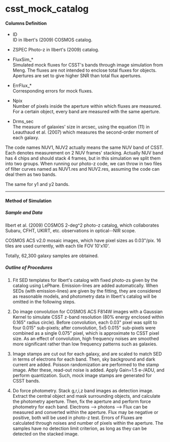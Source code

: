 # csst_mock_catalog

#### Columns Definition

- ID  
  ID in Ilbert's (2009) COSMOS catalog.

- ZSPEC 
  Photo-z in Ilbert's (2009) catalog.

- FluxSim_*  
  Simulated mock fluxes for CSST's bands through image simulation from Meng. The fluxes are not intended to enclose total fluxes for objects. Apertures are set to give higher SNR than total flux apertures.

- ErrFlux_*  
  Corresponding errors for mock fluxes.

- Npix  
  Number of pixels inside the aperture within which fluxes are measured. For a certain object, every band are measured with the same aperture.

- Drms_sec  
  The measure of galaxies' size in arcsec, using the equation (11) in Leauthaud et al. (2007) which measures the second-order moment of each galaxy.

The code names NUV1, NUV2 actually means the same NUV band of CSST. Each denotes measurement on 2 NUV frames' stacking. Actually NUV band has 4 chips and should stack 4 frames, but in this simulation we split them into two groups. When running our photo-z code, we can throw in two files of filter curves named as NUV1.res and NUV2.res, assuming the code can deal them as two bands.

The same for y1 and y2 bands.

-----------

#### Method of Simulation

##### Sample and Data  

Ilbert et al. (2009) COSMOS 2-deg^2 photo-z catalog, which collaborates Subaru, CFHT, UKIRT, etc. observations in optical--NIR scope.

COSMOS ACS v2.0 mosaic images, which have pixel sizes as 0.03"/pix. 16 tiles are used currently, with each tile FOV 10'x10'. 

Totally, 62,300 galaxy samples are obtained.



##### Outline of Procedures

1. Fit SED templates for Ilbert's catalog with fixed photo-zs given by the catalog using LePhare. Emission-lines are added automatically. When SEDs (with emission-lines) are given by the fitting, they are considered as reasonable models, and photometry data in Ilbert's catalog will be omitted in the following steps.

2. Do image convolution for COSMOS ACS F814W images with a Gaussian Kernel to simulate CSST z-band resolution (80% energy enclosed within 0.165" radius circle). Before convolution, each 0.03" pixel was split to four 0.015" sub-pixels; after convolution, 5x5 0.015" sub-pixels were combined as a single 0.075" pixel, which is approximate to CSST pixel size. As an effect of convolution, high frequency noises are smoothed more significant rather than low frequency patterns such as galaxies.

3. Image stamps are cut out for each galaxy, and are scaled to match SED in terms of electrons for each band. Then, sky background and dark current are added. Poisson randomization are performed to the stamp image. After these, read-out noise is added. Apply Gain=1.5 e-/ADU, and perform quantization. 
   Such, mock image stamps are generated for CSST bands. 

4. Do force photometry. 
   Stack g,r,i,z band images as detection image. Extract the central object and mask surrounding objects, and calculate the photometry aperture. Then, fix the aperture and perform force photometry for each band. Electrons --> photons --> Flux can be measured and converted within the aperture. Flux may be negative or positive, both will be used in photo-z test. Errors of Fluxes are calculated through noises and number of pixels within the aperture.
   The samples have no detection limit criterion, as long as they can be detected on the stacked image.







